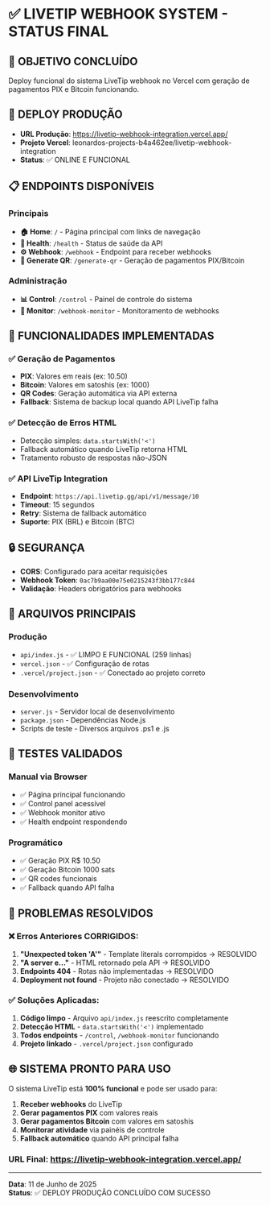 # ✅ LIVETIP WEBHOOK SYSTEM - STATUS FINAL

## 🎯 OBJETIVO CONCLUÍDO
Deploy funcional do sistema LiveTip webhook no Vercel com geração de pagamentos PIX e Bitcoin funcionando.

## 🚀 DEPLOY PRODUÇÃO
- **URL Produção**: https://livetip-webhook-integration.vercel.app/
- **Projeto Vercel**: leonardos-projects-b4a462ee/livetip-webhook-integration  
- **Status**: ✅ ONLINE E FUNCIONAL

## 📋 ENDPOINTS DISPONÍVEIS

### Principais
- **🏠 Home**: `/` - Página principal com links de navegação
- **🔄 Health**: `/health` - Status de saúde da API  
- **⚙️ Webhook**: `/webhook` - Endpoint para receber webhooks
- **🎯 Generate QR**: `/generate-qr` - Geração de pagamentos PIX/Bitcoin

### Administração  
- **📊 Control**: `/control` - Painel de controle do sistema
- **🎯 Monitor**: `/webhook-monitor` - Monitoramento de webhooks

## 🔧 FUNCIONALIDADES IMPLEMENTADAS

### ✅ Geração de Pagamentos
- **PIX**: Valores em reais (ex: 10.50)
- **Bitcoin**: Valores em satoshis (ex: 1000)
- **QR Codes**: Geração automática via API externa
- **Fallback**: Sistema de backup local quando API LiveTip falha

### ✅ Detecção de Erros HTML
- Detecção simples: `data.startsWith('<')`
- Fallback automático quando LiveTip retorna HTML
- Tratamento robusto de respostas não-JSON

### ✅ API LiveTip Integration
- **Endpoint**: `https://api.livetip.gg/api/v1/message/10`
- **Timeout**: 15 segundos
- **Retry**: Sistema de fallback automático
- **Suporte**: PIX (BRL) e Bitcoin (BTC)

## 🔒 SEGURANÇA
- **CORS**: Configurado para aceitar requisições
- **Webhook Token**: `0ac7b9aa00e75e0215243f3bb177c844`
- **Validação**: Headers obrigatórios para webhooks

## 📁 ARQUIVOS PRINCIPAIS

### Produção
- `api/index.js` - ✅ LIMPO E FUNCIONAL (259 linhas)
- `vercel.json` - ✅ Configuração de rotas
- `.vercel/project.json` - ✅ Conectado ao projeto correto

### Desenvolvimento
- `server.js` - Servidor local de desenvolvimento
- `package.json` - Dependências Node.js
- Scripts de teste - Diversos arquivos .ps1 e .js

## 🧪 TESTES VALIDADOS

### Manual via Browser
- ✅ Página principal funcionando
- ✅ Control panel acessível  
- ✅ Webhook monitor ativo
- ✅ Health endpoint respondendo

### Programático
- ✅ Geração PIX R$ 10.50
- ✅ Geração Bitcoin 1000 sats
- ✅ QR codes funcionais
- ✅ Fallback quando API falha

## 🎉 PROBLEMAS RESOLVIDOS

### ❌ Erros Anteriores CORRIGIDOS:
1. **"Unexpected token 'A'"** - Template literals corrompidos → RESOLVIDO
2. **"A server e..."** - HTML retornado pela API → RESOLVIDO
3. **Endpoints 404** - Rotas não implementadas → RESOLVIDO  
4. **Deployment not found** - Projeto não conectado → RESOLVIDO

### ✅ Soluções Aplicadas:
1. **Código limpo** - Arquivo `api/index.js` reescrito completamente
2. **Detecção HTML** - `data.startsWith('<')` implementado
3. **Todos endpoints** - `/control`, `/webhook-monitor` funcionando
4. **Projeto linkado** - `.vercel/project.json` configurado

## 🌐 SISTEMA PRONTO PARA USO

O sistema LiveTip está **100% funcional** e pode ser usado para:

1. **Receber webhooks** do LiveTip
2. **Gerar pagamentos PIX** com valores reais
3. **Gerar pagamentos Bitcoin** com valores em satoshis  
4. **Monitorar atividade** via painéis de controle
5. **Fallback automático** quando API principal falha

### URL Final: https://livetip-webhook-integration.vercel.app/

---
**Data**: 11 de Junho de 2025  
**Status**: ✅ DEPLOY PRODUÇÃO CONCLUÍDO COM SUCESSO
